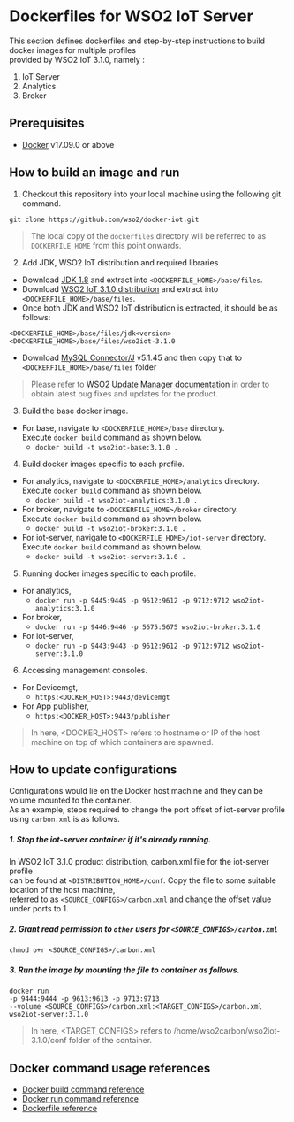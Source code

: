 # Dockerfiles for WSO2 IoT Server #
This section defines dockerfiles and step-by-step instructions to build docker images for multiple profiles <br>
provided by WSO2 IoT 3.1.0, namely : <br>
1. IoT Server
2. Analytics
3. Broker

## Prerequisites
* [Docker](https://www.docker.com/get-docker) v17.09.0 or above

## How to build an image and run

1. Checkout this repository into your local machine using the following git command.
```
git clone https://github.com/wso2/docker-iot.git
```

>The local copy of the `dockerfiles` directory will be referred to as `DOCKERFILE_HOME` from this point onwards.

2. Add JDK, WSO2 IoT distribution and required libraries
- Download [JDK 1.8](http://www.oracle.com/technetwork/java/javase/downloads/jdk8-downloads-2133151.html) and
extract into `<DOCKERFILE_HOME>/base/files`.
- Download [WSO2 IoT 3.1.0 distribution](https://wso2.com/iot) and 
extract into `<DOCKERFILE_HOME>/base/files`.
- Once both JDK and WSO2 IoT distribution is extracted, it should be as follows:
```
<DOCKERFILE_HOME>/base/files/jdk<version>
<DOCKERFILE_HOME>/base/files/wso2iot-3.1.0
```
- Download [MySQL Connector/J](https://dev.mysql.com/downloads/connector/j/) v5.1.45 and then copy that to `<DOCKERFILE_HOME>/base/files` folder

>Please refer to [WSO2 Update Manager documentation](https://docs.wso2.com/display/ADMIN44x/Updating+WSO2+Products)
in order to obtain latest bug fixes and updates for the product.

3. Build the base docker image.
- For base, navigate to `<DOCKERFILE_HOME>/base` directory. <br>
  Execute `docker build` command as shown below.
    + `docker build -t wso2iot-base:3.1.0 .`
        
4. Build docker images specific to each profile.
- For analytics, navigate to `<DOCKERFILE_HOME>/analytics` directory. <br>
  Execute `docker build` command as shown below. 
    + `docker build -t wso2iot-analytics:3.1.0 .`
- For broker, navigate to `<DOCKERFILE_HOME>/broker` directory. <br>
  Execute `docker build` command as shown below. 
    + `docker build -t wso2iot-broker:3.1.0 .`
- For iot-server, navigate to `<DOCKERFILE_HOME>/iot-server` directory. <br>
  Execute `docker build` command as shown below. 
    + `docker build -t wso2iot-server:3.1.0 .`
    
5. Running docker images specific to each profile.
- For analytics,
    + `docker run -p 9445:9445 -p 9612:9612 -p 9712:9712 wso2iot-analytics:3.1.0`
- For broker,
    + `docker run -p 9446:9446 -p 5675:5675 wso2iot-broker:3.1.0`
- For iot-server,
    + `docker run -p 9443:9443 -p 9612:9612 -p 9712:9712 wso2iot-server:3.1.0`

6. Accessing management consoles.
- For Devicemgt,
    + `https:<DOCKER_HOST>:9443/devicemgt`
- For App publisher,
    + `https:<DOCKER_HOST>:9443/publisher`
    
>In here, <DOCKER_HOST> refers to hostname or IP of the host machine on top of which containers are spawned.

## How to update configurations
Configurations would lie on the Docker host machine and they can be volume mounted to the container. <br>
As an example, steps required to change the port offset of iot-server profile using `carbon.xml` is as follows.

##### 1. Stop the iot-server container if it's already running.
In WSO2 IoT 3.1.0 product distribution, carbon.xml file for the iot-server profile <br>
can be found at `<DISTRIBUTION_HOME>/conf`. Copy the file to some suitable location of the host machine, <br>
referred to as `<SOURCE_CONFIGS>/carbon.xml` and change the offset value under ports to 1.

##### 2. Grant read permission to `other` users for `<SOURCE_CONFIGS>/carbon.xml`
```
chmod o+r <SOURCE_CONFIGS>/carbon.xml
```

##### 3. Run the image by mounting the file to container as follows.
```
docker run 
-p 9444:9444 -p 9613:9613 -p 9713:9713
--volume <SOURCE_CONFIGS>/carbon.xml:<TARGET_CONFIGS>/carbon.xml
wso2iot-server:3.1.0
```

>In here, <TARGET_CONFIGS> refers to /home/wso2carbon/wso2iot-3.1.0/conf folder of the container.


## Docker command usage references

* [Docker build command reference](https://docs.docker.com/engine/reference/commandline/build/)
* [Docker run command reference](https://docs.docker.com/engine/reference/run/)
* [Dockerfile reference](https://docs.docker.com/engine/reference/builder/)

